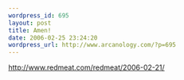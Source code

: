 ```yaml
--- 
wordpress_id: 695
layout: post
title: Amen!
date: 2006-02-25 23:24:20
wordpress_url: http://www.arcanology.com/?p=695
---
```

<a href="http://www.redmeat.com/redmeat/2006-02-21/">http://www.redmeat.com/redmeat/2006-02-21/</a>